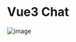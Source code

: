 # Vue3 Chat 


![image](https://user-images.githubusercontent.com/103760832/201738217-24d404a4-7aae-4222-afc5-fd4b4b6606f4.png)
